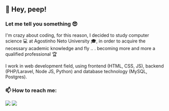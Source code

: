 ## :tada: Hey, peep!
### Let me tell you something :sunglasses:

I'm crazy about coding, for this reason, I decided to study computer science :computer: at Agostinho Neto University :mortar_board:, in order to acquire the necessary academic knowledge and fly .. . becoming more and more a qualified professional :trophy:

I work in web development field, using frontend (HTML, CSS, JS), backend (PHP/Laravel, Node JS, Python) and database technology (MySQL, Postgres). 

###  📫 How to reach me:

<div>
<a href="https://www.linkedin.com/in/evaristo-paulo" target="_blank"><img src="https://img.shields.io/badge/-LinkedIn-%230077B5?style=for-the-badge&logo=linkedin&logoColor=white" target="_blank"></a>
<a href = "mailto:evaripaulo@gmail.com"  target="_blank"><img src="https://img.shields.io/badge/Gmail-D14836?style=for-the-badge&logo=gmail&logoColor=white" target="_blank"></a>
</div>

<!--

Here are some ideas to get you started:

- 🔭 I’m currently working on ...
- 🌱 I’m currently learning ...
- 👯 I’m looking to collaborate on ...
- 🤔 I’m looking for help with ...
- 💬 Ask me about ...
- 📫 How to reach me: ...
- 😄 Pronouns: ...
- ⚡ Fun fact: ...
-->

